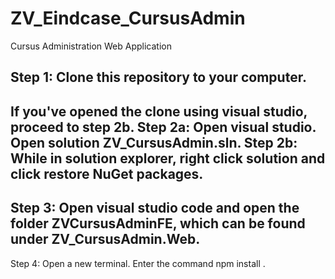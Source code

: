 # ZV_Eindcase_CursusAdmin
Cursus Administration Web Application

Step 1: Clone this repository to your computer.
------------------------------------------------
If you've opened the clone using visual studio, proceed to step 2b.
Step 2a: Open visual studio. Open solution ZV_CursusAdmin.sln.
Step 2b: While in solution explorer, right click solution and click restore NuGet packages.
------------------------------------------------
Step 3: Open visual studio code and open the folder ZVCursusAdminFE, which can be found under ZV_CursusAdmin.Web.
------------------------------------------------
Step 4: Open a new terminal. Enter the command npm install .
